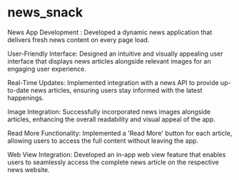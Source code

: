 # news_snack

News App Development : Developed a dynamic news application that delivers fresh news content on every page load.

User-Friendly Interface: Designed an intuitive and visually appealing user interface that displays news articles alongside relevant images for an engaging user experience.

Real-Time Updates: Implemented integration with a news API to provide up-to-date news articles, ensuring users stay informed with the latest happenings.

Image Integration: Successfully incorporated news images alongside articles, enhancing the overall readability and visual appeal of the app.

Read More Functionality: Implemented a 'Read More' button for each article, allowing users to access the full content without leaving the app.

Web View Integration: Developed an in-app web view feature that enables users to seamlessly access the complete news article on the respective news website.
